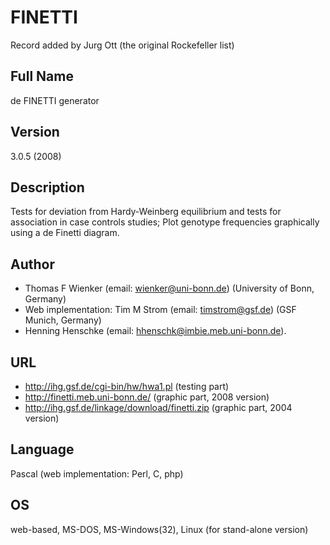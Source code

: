 # FINETTI
Record added by Jurg Ott (the original Rockefeller list)

## Full Name
de FINETTI generator

## Version
3.0.5 (2008)

## Description
Tests for deviation from Hardy-Weinberg equilibrium and tests for association in case controls studies; Plot genotype frequencies graphically using a de Finetti diagram.

## Author
* Thomas F Wienker (email: wienker@uni-bonn.de) (University of Bonn, Germany)
* Web implementation: Tim M Strom (email: timstrom@gsf.de) (GSF Munich, Germany)
* Henning Henschke (email: hhenschk@imbie.meb.uni-bonn.de).

## URL
* http://ihg.gsf.de/cgi-bin/hw/hwa1.pl (testing part)
* http://finetti.meb.uni-bonn.de/ (graphic part, 2008 version)
* http://ihg.gsf.de/linkage/download/finetti.zip (graphic part, 2004 version)

## Language
Pascal (web implementation: Perl, C, php)

## OS
web-based, MS-DOS, MS-Windows(32), Linux (for stand-alone version)